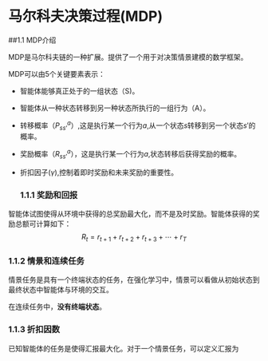 # 马尔科夫决策过程(MDP)

##1.1 MDP介绍

MDP是马尔科夫链的一种扩展。提供了一个用于对决策情景建模的数学框架。   

MDP可以由5个关键要素表示：   

* 智能体能够真正处于的一组状态（S)。   
* 智能体从一种状态转移到另一种状态所执行的一组行为（A）。
* 转移概率（$P_{{ss}’}^{a}$）,这是执行某一个行为$a$,从一个状态$s$转移到另一个状态${s}'$的概率。
* 奖励概率（$R_{{ss}'}^a$），这是执行某一个行为$a$,状态转移后获得奖励的概率。
* 折扣因子($\gamma$),控制着即时奖励和未来奖励的重要性。   

   ### 1.1.1 奖励和回报

智能体试图使得从环境中获得的总奖励最大化，而不是及时奖励。智能体获得的奖励总额可计算如下：
$$
R_t=r_{t+1}+r_{t+2}+r_{t+3}+\cdots+r_T
$$

### 1.1.2 情景和连续任务

情景任务是具有一个终端状态的任务，在强化学习中，情景可以看做从初始状态到最终状态中智能体与环境的交互。

在连续任务中，**没有终端状态**。

### 1.1.3 折扣因数

已知智能体的任务是使得汇报最大化。对于一个情景任务，可以定义汇报为




